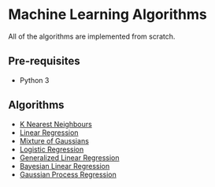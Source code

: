 # Machine Learning Algorithms

All of the algorithms are implemented from scratch.

## Pre-requisites
* Python 3

## Algorithms
* [K Nearest Neighbours](https://github.com/v1n337/machine-learning-algorithms/tree/master/k-nearest-neighbours)
* [Linear Regression](https://github.com/v1n337/machine-learning-algorithms/tree/master/linear-regression)
* [Mixture of Gaussians](https://github.com/v1n337/machine-learning-algorithms/tree/master/mixture-of-gaussians)
* [Logistic Regression](https://github.com/v1n337/machine-learning-algorithms/tree/master/logistic-regression)
* [Generalized Linear Regression](https://github.com/v1n337/machine-learning-algorithms/tree/master/regularized-generalized-linear-regression)
* [Bayesian Linear Regression](https://github.com/v1n337/machine-learning-algorithms/tree/master/bayesian-generalized-linear-regression)
* [Gaussian Process Regression](https://github.com/v1n337/machine-learning-algorithms/tree/master/gaussian-process-regression)
